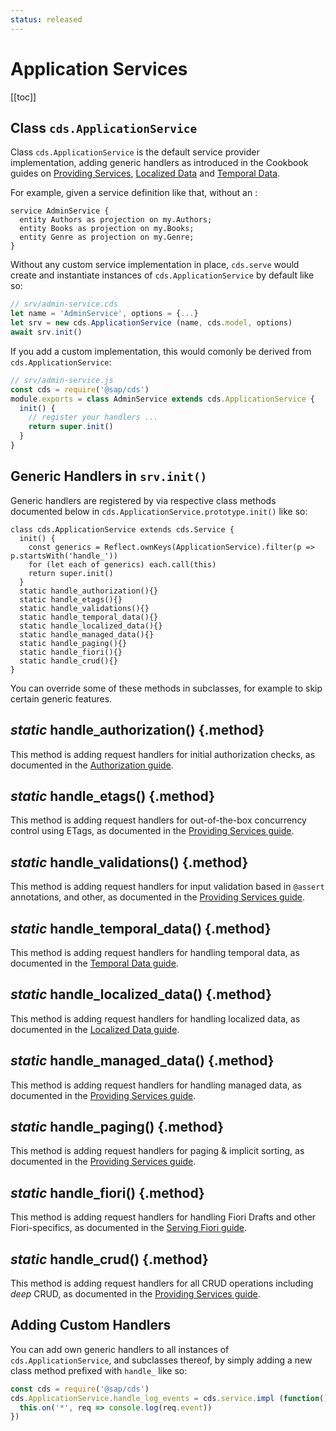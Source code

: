 ```yaml
---
status: released
---
```


# Application Services



[[toc]]

## Class `cds.ApplicationService`

Class `cds.ApplicationService` is the default service provider implementation, adding generic handlers as introduced in the Cookbook guides on [Providing Services](../guides/providing-services/index.md), [Localized Data](../guides/localized-data.md) and [Temporal Data](../guides/temporal-data.md).

For example, given a service definition like that, without an :

```cds
service AdminService {
  entity Authors as projection on my.Authors;
  entity Books as projection on my.Books;
  entity Genre as projection on my.Genre;
}
```

Without any custom service implementation in place, `cds.serve` would create and instantiate instances of `cds.ApplicationService` by default like so:

```js
// srv/admin-service.cds
let name = 'AdminService', options = {...}
let srv = new cds.ApplicationService (name, cds.model, options)
await srv.init()
```

If you add a custom implementation, this would comonly be derived from `cds.ApplicationService`:

```js
// srv/admin-service.js
const cds = require('@sap/cds')
module.exports = class AdminService extends cds.ApplicationService {
  init() {
    // register your handlers ...
    return super.init()
  }
}
```



## Generic Handlers in `srv.init()`

Generic handlers are registered by via respective class methods documented below in `cds.ApplicationService.prototype.init()` like so:

```tsx
class cds.ApplicationService extends cds.Service {
  init() {
    const generics = Reflect.ownKeys(ApplicationService).filter(p => p.startsWith('handle_'))
    for (let each of generics) each.call(this)
    return super.init()
  }
  static handle_authorization(){}
  static handle_etags(){}
  static handle_validations(){}
  static handle_temporal_data(){}
  static handle_localized_data(){}
  static handle_managed_data(){}
  static handle_paging(){}
  static handle_fiori(){}
  static handle_crud(){}
}
```

You can override some of these methods in subclasses, for example to skip certain generic features. 



## _static_ handle_authorization() {.method}

This method is adding request handlers for initial authorization checks, as documented in the [Authorization guide](../guides/authorization.md).



## _static_ handle_etags() {.method}

This method is adding request handlers for out-of-the-box concurrency control using ETags, as documented in the [Providing Services guide](../guides/providing-services/index.md#concurrency-control).



## _static_ handle_validations() {.method}

This method is adding request handlers for input validation based in `@assert` annotations, and other, as documented in the [Providing Services guide](../guides/providing-services/index.md#input-validation).


## _static_ handle_temporal_data() {.method}

This method is adding request handlers for handling temporal data, as documented in the [Temporal Data guide](../guides/temporal-data.md).


## _static_ handle_localized_data() {.method}

This method is adding request handlers for handling localized data, as documented in the [Localized Data guide](../guides/localized-data.md).


## _static_ handle_managed_data() {.method}

This method is adding request handlers for handling managed data, as documented in the [Providing Services guide](../guides/providing-services/index.md#managed-data).



## _static_ handle_paging() {.method}

This method is adding request handlers for paging & implicit sorting, as documented in the [Providing Services guide](../guides/providing-services/index.md#pagination-sorting).



## _static_ handle_fiori() {.method}

This method is adding request handlers for handling Fiori Drafts and other Fiori-specifics, as documented in the [Serving Fiori guide](../advanced/fiori.md).



## _static_ handle_crud() {.method}

This method is adding request handlers for all CRUD operations including *deep* CRUD, as documented in the [Providing Services guide](../guides/providing-services/index.md#generic-providers).



## Adding Custom Handlers

You can add own generic handlers to all instances of `cds.ApplicationService`, and subclasses thereof, by simply adding a new class method prefixed with `handle_` like so:

```js
const cds = require('@sap/cds')
cds.ApplicationService.handle_log_events = cds.service.impl (function(){
  this.on('*', req => console.log(req.event))
})
```
